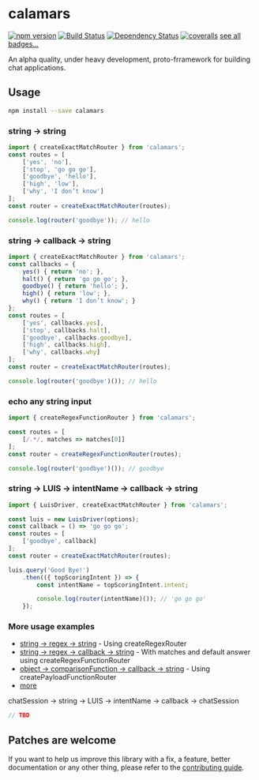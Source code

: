 # calamars

[![npm version](https://badge.fury.io/js/calamars.svg)](https://badge.fury.io/js/calamars)
[![Build Status](https://travis-ci.org/fczuardi/calamars.svg?branch=master)](https://travis-ci.org/fczuardi/calamars)
[![Dependency Status](https://david-dm.org/fczuardi/calamars.svg)](https://david-dm.org/fczuardi/calamars)
[![coveralls](https://coveralls.io/repos/github/fczuardi/calamars/badge.svg?branch=master)](https://coveralls.io/github/fczuardi/calamars?branch=master)
[see all badges…][badges]

An alpha quality, under heavy development, proto-frramework for building
chat applications.

## Usage

```sh
npm install --save calamars
```

### string → string

```javascript
import { createExactMatchRouter } from 'calamars';
const routes = [
    ['yes', 'no'],
    ['stop', 'go go go'],
    ['goodbye', 'hello'],
    ['high', 'low'],
    ['why', 'I don’t know']
];
const router = createExactMatchRouter(routes);

console.log(router('goodbye')); // hello
```

### string → callback → string

```javascript
import { createExactMatchRouter } from 'calamars';
const callbacks = {
    yes() { return 'no'; },
    halt() { return 'go go go'; },
    goodbye() { return 'hello'; },
    high() { return 'low'; },
    why() { return 'I don’t know'; }
};
const routes = [
    ['yes', callbacks.yes],
    ['stop', callbacks.halt],
    ['goodbye', callbacks.goodbye],
    ['high', callbacks.high],
    ['why', callbacks.why]
];
const router = createExactMatchRouter(routes);

console.log(router('goodbye')()); // hello
```

### echo any string input

```javascript
import { createRegexFunctionRouter } from 'calamars';

const routes = [
    [/.*/, matches => matches[0]]
];
const router = createRegexFunctionRouter(routes);

console.log(router('goodbye')()); // goodbye
```

### string → LUIS → intentName → callback → string

```javascript
import { LuisDriver, createExactMatchRouter } from 'calamars';

const luis = new LuisDriver(options);
const callback = () => 'go go go';
const routes = [
    ['goodbye', callback]
];
const router = createExactMatchRouter(routes);

luis.query('Good Bye!')
    .then(({ topScoringIntent }) => {
        const intentName = topScoringIntent.intent;

        console.log(router(intentName)()); // 'go go go'
    });
```


### More usage examples

  - [string → regex → string][regexString] - Using createRegexRouter
  - [string → regex → callback → string][regexCallbackString] - With matches and default answer using createRegexFunctionRouter
  - [object → comparisonFunction → callback → string][createPayloadFunctionRouter] - Using createPayloadFunctionRouter
  - [more][testfolder]

chatSession → string → LUIS → intentName → callback → chatSession

```javascript
// TBD
```

## Patches are welcome

If you want to help us improve this library with a fix, a feature, better
documentation or any other thing, please refer to the
[contributing guide][contributing].

[badges]: https://github.com/fczuardi/calamars/blob/master/badges.md
[regexString]: https://github.com/fczuardi/calamars/blob/master/test/answers.js#L21-L32
[regexCallbackString]: https://github.com/fczuardi/calamars/blob/master/test/router.js#L75-L89
[createPayloadFunctionRouter]: https://github.com/fczuardi/calamars/blob/master/test/router.js#L92-L119
[testfolder]: https://github.com/fczuardi/calamars/blob/master/test/router.js
[contributing]: https://github.com/fczuardi/calamars/blob/master/CONTRIBUTING.md

